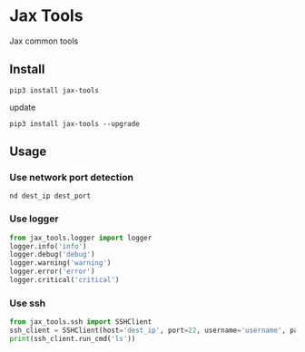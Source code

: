 # Jax Tools
Jax common tools

## Install
```shell
pip3 install jax-tools
```

update
```shell
pip3 install jax-tools --upgrade
```


## Usage

### Use network port detection

```shell
nd dest_ip dest_port
```

### Use logger

```python
from jax_tools.logger import logger
logger.info('info')
logger.debug('debug')
logger.warning('warning')
logger.error('error')
logger.critical('critical')
```
### Use ssh

```python
from jax_tools.ssh import SSHClient
ssh_client = SSHClient(host='dest_ip', port=22, username='username', password='password')
print(ssh_client.run_cmd('ls'))
```

